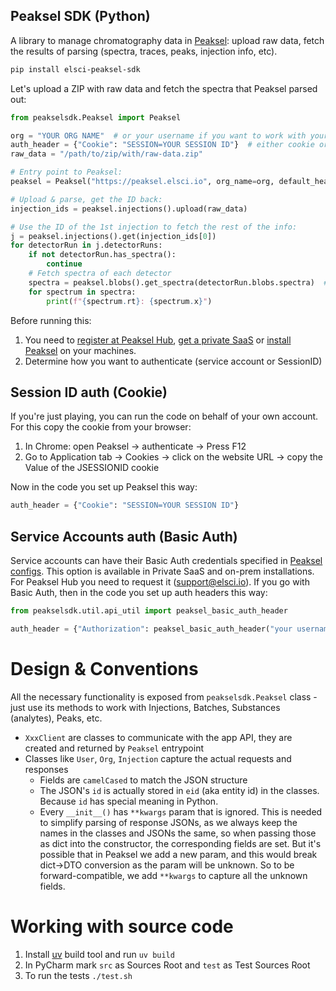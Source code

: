 Peaksel SDK (Python)
---

A library to manage chromatography data in [Peaksel](https://elsci.io/peaksel/): upload raw data, fetch the results of parsing (spectra, traces, peaks, injection info, etc).

```bash
pip install elsci-peaksel-sdk
```

Let's upload a ZIP with raw data and fetch the spectra that Peaksel parsed out:

```python
from peakselsdk.Peaksel import Peaksel

org = "YOUR ORG NAME"  # or your username if you want to work with your personal data
auth_header = {"Cookie": "SESSION=YOUR SESSION ID"}  # either cookie or Basic Auth
raw_data = "/path/to/zip/with/raw-data.zip"

# Entry point to Peaksel:
peaksel = Peaksel("https://peaksel.elsci.io", org_name=org, default_headers=auth_header)

# Upload & parse, get the ID back:
injection_ids = peaksel.injections().upload(raw_data) 

# Use the ID of the 1st injection to fetch the rest of the info:
j = peaksel.injections().get(injection_ids[0])
for detectorRun in j.detectorRuns:
    if not detectorRun.has_spectra():
        continue
    # Fetch spectra of each detector
    spectra = peaksel.blobs().get_spectra(detectorRun.blobs.spectra)  # fetch spectra
    for spectrum in spectra:
        print(f"{spectrum.rt}: {spectrum.x}")
```

Before running this:
1. You need to [register at Peaksel Hub](https://peaksel.elsci.io), [get a private SaaS](https://elsci.io/peaksel/buy.html) or [install Peaksel](https://elsci.io/docs/peaksel/installation.html) on your machines.
2. Determine how you want to authenticate (service account or SessionID)

## Session ID auth (Cookie)

If you're just playing, you can run the code on behalf of your own account. For this copy the cookie from your browser:

1. In Chrome: open Peaksel -> authenticate -> Press F12
2. Go to Application tab -> Cookies -> click on the website URL -> copy the Value of the JSESSIONID cookie

Now in the code you set up Peaksel this way:

```python
auth_header = {"Cookie": "SESSION=YOUR SESSION ID"}
```

## Service Accounts auth (Basic Auth)

Service accounts can have their Basic Auth credentials specified in [Peaksel configs](https://elsci.io/docs/peaksel/security/users.html#inmemory-users). This option is available in Private SaaS and on-prem installations. For Peaksel Hub you need to request it (support@elsci.io). If you go with Basic Auth, then in the code you set up auth headers this way:

```python
from peakselsdk.util.api_util import peaksel_basic_auth_header

auth_header = {"Authorization": peaksel_basic_auth_header("your username", "your password")}
```

# Design & Conventions

All the necessary functionality is exposed from `peakselsdk.Peaksel` class - just use its methods to work with Injections, Batches, Substances (analytes), Peaks, etc.

* `XxxClient` are classes to communicate with the app API, they are created and returned by `Peaksel` entrypoint
* Classes like `User`, `Org`, `Injection` capture the actual requests and responses
   * Fields are `camelCased` to match the JSON structure
   * The JSON's `id` is actually stored in `eid` (aka entity id) in the classes. Because `id` has special meaning in Python.  
   * Every `__init__()` has `**kwargs` param that is ignored. This is needed to simplify parsing of response JSONs, 
     as we always keep the names in the classes and JSONs the same, so when passing those as dict into the constructor,
     the corresponding fields are set. But it's possible that in Peaksel we add a new param, and this would break 
     dict->DTO conversion as the param will be unknown. So to be forward-compatible, we add `**kwargs` to capture 
     all the unknown fields.

# Working with source code

1. Install [uv](https://github.com/astral-sh/uv) build tool and run `uv build`
2. In PyCharm mark `src` as Sources Root and `test` as Test Sources Root
3. To run the tests `./test.sh`